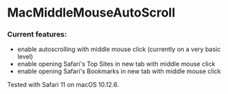 # MacMiddleMouseAutoScroll
### Current features:
- enable autoscrolling with middle mouse click (currently on a very basic level)
- enable opening Safari's Top Sites in new tab with middle mouse click
- enable opening Safari's Bookmarks in new tab with middle mouse click

Tested with Safari 11 on macOS 10.12.6.
